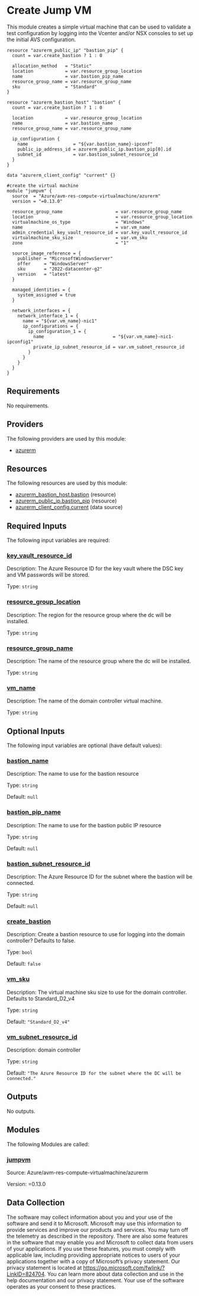 <!-- BEGIN_TF_DOCS -->
# Create Jump VM

This module creates a simple virtual machine that can be used to validate a test configuration by logging into the Vcenter and/or NSX consoles to set up the initial AVS configuration.

```hcl
resource "azurerm_public_ip" "bastion_pip" {
  count = var.create_bastion ? 1 : 0

  allocation_method   = "Static"
  location            = var.resource_group_location
  name                = var.bastion_pip_name
  resource_group_name = var.resource_group_name
  sku                 = "Standard"
}

resource "azurerm_bastion_host" "bastion" {
  count = var.create_bastion ? 1 : 0

  location            = var.resource_group_location
  name                = var.bastion_name
  resource_group_name = var.resource_group_name

  ip_configuration {
    name                 = "${var.bastion_name}-ipconf"
    public_ip_address_id = azurerm_public_ip.bastion_pip[0].id
    subnet_id            = var.bastion_subnet_resource_id
  }
}

data "azurerm_client_config" "current" {}

#create the virtual machine
module "jumpvm" {
  source  = "Azure/avm-res-compute-virtualmachine/azurerm"
  version = "=0.13.0"

  resource_group_name                    = var.resource_group_name
  location                               = var.resource_group_location
  virtualmachine_os_type                 = "Windows"
  name                                   = var.vm_name
  admin_credential_key_vault_resource_id = var.key_vault_resource_id
  virtualmachine_sku_size                = var.vm_sku
  zone                                   = "1"

  source_image_reference = {
    publisher = "MicrosoftWindowsServer"
    offer     = "WindowsServer"
    sku       = "2022-datacenter-g2"
    version   = "latest"
  }

  managed_identities = {
    system_assigned = true
  }

  network_interfaces = {
    network_interface_1 = {
      name = "${var.vm_name}-nic1"
      ip_configurations = {
        ip_configuration_1 = {
          name                          = "${var.vm_name}-nic1-ipconfig1"
          private_ip_subnet_resource_id = var.vm_subnet_resource_id
        }
      }
    }
  }
}
```

<!-- markdownlint-disable MD033 -->
## Requirements

No requirements.

## Providers

The following providers are used by this module:

- <a name="provider_azurerm"></a> [azurerm](#provider\_azurerm)

## Resources

The following resources are used by this module:

- [azurerm_bastion_host.bastion](https://registry.terraform.io/providers/hashicorp/azurerm/latest/docs/resources/bastion_host) (resource)
- [azurerm_public_ip.bastion_pip](https://registry.terraform.io/providers/hashicorp/azurerm/latest/docs/resources/public_ip) (resource)
- [azurerm_client_config.current](https://registry.terraform.io/providers/hashicorp/azurerm/latest/docs/data-sources/client_config) (data source)

<!-- markdownlint-disable MD013 -->
## Required Inputs

The following input variables are required:

### <a name="input_key_vault_resource_id"></a> [key\_vault\_resource\_id](#input\_key\_vault\_resource\_id)

Description: The Azure Resource ID for the key vault where the DSC key and VM passwords will be stored.

Type: `string`

### <a name="input_resource_group_location"></a> [resource\_group\_location](#input\_resource\_group\_location)

Description: The region for the resource group where the dc will be installed.

Type: `string`

### <a name="input_resource_group_name"></a> [resource\_group\_name](#input\_resource\_group\_name)

Description: The name of the resource group where the dc will be installed.

Type: `string`

### <a name="input_vm_name"></a> [vm\_name](#input\_vm\_name)

Description: The name of the domain controller virtual machine.

Type: `string`

## Optional Inputs

The following input variables are optional (have default values):

### <a name="input_bastion_name"></a> [bastion\_name](#input\_bastion\_name)

Description: The name to use for the bastion resource

Type: `string`

Default: `null`

### <a name="input_bastion_pip_name"></a> [bastion\_pip\_name](#input\_bastion\_pip\_name)

Description: The name to use for the bastion public IP resource

Type: `string`

Default: `null`

### <a name="input_bastion_subnet_resource_id"></a> [bastion\_subnet\_resource\_id](#input\_bastion\_subnet\_resource\_id)

Description: The Azure Resource ID for the subnet where the bastion will be connected.

Type: `string`

Default: `null`

### <a name="input_create_bastion"></a> [create\_bastion](#input\_create\_bastion)

Description: Create a bastion resource to use for logging into the domain controller?  Defaults to false.

Type: `bool`

Default: `false`

### <a name="input_vm_sku"></a> [vm\_sku](#input\_vm\_sku)

Description: The virtual machine sku size to use for the domain controller.  Defaults to Standard\_D2\_v4

Type: `string`

Default: `"Standard_D2_v4"`

### <a name="input_vm_subnet_resource_id"></a> [vm\_subnet\_resource\_id](#input\_vm\_subnet\_resource\_id)

Description: domain controller

Type: `string`

Default: `"The Azure Resource ID for the subnet where the DC will be connected."`

## Outputs

No outputs.

## Modules

The following Modules are called:

### <a name="module_jumpvm"></a> [jumpvm](#module\_jumpvm)

Source: Azure/avm-res-compute-virtualmachine/azurerm

Version: =0.13.0

<!-- markdownlint-disable-next-line MD041 -->
## Data Collection

The software may collect information about you and your use of the software and send it to Microsoft. Microsoft may use this information to provide services and improve our products and services. You may turn off the telemetry as described in the repository. There are also some features in the software that may enable you and Microsoft to collect data from users of your applications. If you use these features, you must comply with applicable law, including providing appropriate notices to users of your applications together with a copy of Microsoft’s privacy statement. Our privacy statement is located at <https://go.microsoft.com/fwlink/?LinkID=824704>. You can learn more about data collection and use in the help documentation and our privacy statement. Your use of the software operates as your consent to these practices.
<!-- END_TF_DOCS -->
